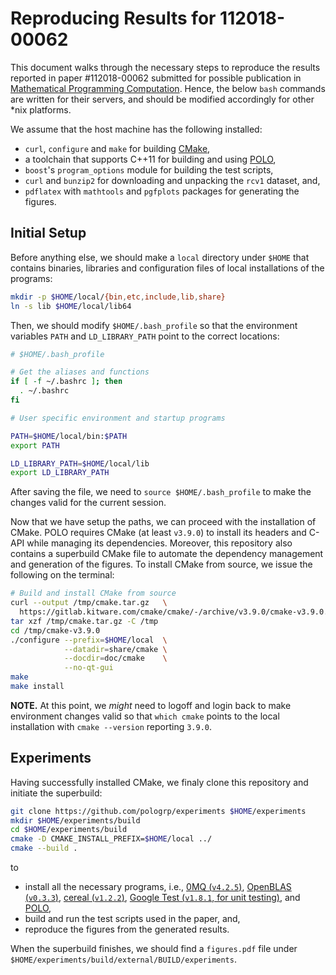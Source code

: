 # Reproducing Results for 112018-00062

This document walks through the necessary steps to reproduce the results
reported in paper #112018-00062 submitted for possible publication in
[Mathematical Programming Computation][mpc]. Hence, the below `bash` commands
are written for their servers, and should be modified accordingly for other *nix
platforms.

We assume that the host machine has the following installed:

  - `curl`, `configure` and `make` for building [CMake][cmake],
  - a toolchain that supports C++11 for building and using [POLO][polo],
  - `boost`'s `program_options` module for building the test scripts,
  - `curl` and `bunzip2` for downloading and unpacking the `rcv1` dataset, and,
  - `pdflatex` with `mathtools` and `pgfplots` packages for generating the
    figures.

[mpc]: https://link.springer.com/journal/12532
[cmake]: https://gitlab.kitware.com/cmake/cmake
[polo]: https://github.com/pologrp/polo

## Initial Setup

Before anything else, we should make a `local` directory under `$HOME` that
contains binaries, libraries and configuration files of local installations of
the programs:

```bash
mkdir -p $HOME/local/{bin,etc,include,lib,share}
ln -s lib $HOME/local/lib64
```

Then, we should modify `$HOME/.bash_profile` so that the environment variables
`PATH` and `LD_LIBRARY_PATH` point to the correct locations:

```bash
# $HOME/.bash_profile

# Get the aliases and functions
if [ -f ~/.bashrc ]; then
  . ~/.bashrc
fi

# User specific environment and startup programs

PATH=$HOME/local/bin:$PATH
export PATH

LD_LIBRARY_PATH=$HOME/local/lib
export LD_LIBRARY_PATH
```

After saving the file, we need to `source $HOME/.bash_profile` to make the
changes valid for the current session.

Now that we have setup the paths, we can proceed with the installation of CMake.
POLO requires CMake (at least `v3.9.0`) to install its headers and C-API while
managing its dependencies. Moreover, this repository also contains a superbuild
CMake file to automate the dependency management and generation of the figures.
To install CMake from source, we issue the following on the terminal:

```bash
# Build and install CMake from source
curl --output /tmp/cmake.tar.gz   \
  https://gitlab.kitware.com/cmake/cmake/-/archive/v3.9.0/cmake-v3.9.0.tar.gz
tar xzf /tmp/cmake.tar.gz -C /tmp
cd /tmp/cmake-v3.9.0
./configure --prefix=$HOME/local  \
            --datadir=share/cmake \
            --docdir=doc/cmake    \
            --no-qt-gui
make
make install
```

**NOTE.** At this point, we *might* need to logoff and login back to make
environment changes valid so that `which cmake` points to the local installation
with `cmake --version` reporting `3.9.0`.

## Experiments

Having successfully installed CMake, we finaly clone this repository and
initiate the superbuild:

```bash
git clone https://github.com/pologrp/experiments $HOME/experiments
mkdir $HOME/experiments/build
cd $HOME/experiments/build
cmake -D CMAKE_INSTALL_PREFIX=$HOME/local ../
cmake --build .
```

to

  - install all the necessary programs, i.e., [0MQ (`v4.2.5`)][zeromq],
    [OpenBLAS (`v0.3.3`)][openblas], [cereal (`v1.2.2`)][cereal], [Google Test
    (`v1.8.1`, for unit testing)][gtest], and [POLO][polo],
  - build and run the test scripts used in the paper, and,
  - reproduce the figures from the generated results.

[zeromq]: https://github.com/zeromq/libzmq
[openblas]: https://github.com/xianyi/OpenBLAS
[cereal]: https://github.com/USCiLab/cereal
[gtest]: https://github.com/google/googletest

When the superbuild finishes, we should find a `figures.pdf` file under
`$HOME/experiments/build/external/BUILD/experiments`.
